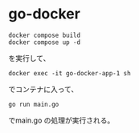 # go-docker

```
docker compose build
docker compose up -d
```
を実行して、
```
docker exec -it go-docker-app-1 sh
```
でコンテナに入って、
```
go run main.go
```
でmain.go の処理が実行される。
